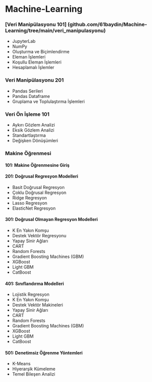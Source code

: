 # Machine-Learning

### [Veri Manipülasyonu 101] (github.com/61baydin/Machine-Learning/tree/main/veri_manipulasyonu)
* JupyterLab
* NumPy
* Oluşturma ve Biçimlendirme
* Eleman İşlemleri
* Koşullu Eleman İşlemleri
* Hesaplamalı İşlemler

### Veri Manipülasyonu 201
* Pandas Serileri
* Pandas Dataframe
* Gruplama ve Toplulaştırma İşlemleri

### Veri Ön İşleme 101
* Aykırı Gözlem Analizi 
* Eksik Gözlem Analizi 
* Standartlaştırma 
* Değişken Dönüşümleri

### Makine Öğrenmesi
#### 101: Makine Öğrenmesine Giriş

#### 201: Doğrusal Regresyon Modelleri
* Basit Doğrusal Regresyon
* Çoklu Doğrusal Regresyon
* Ridge Regresyon
* Lasso Regresyon
* ElasticNet Regresyon

#### 301: Doğrusal Olmayan Regresyon Modelleri
* K En Yakın Komşu
* Destek Vektör Regresyonu
* Yapay Sinir Ağları 
* CART   
* Random Forests
* Gradient Boosting Machines (GBM)
* XGBoost
* Light GBM
* CatBoost

#### 401: Sınıflandırma Modelleri
* Lojistik Regresyon
* K En Yakın Komşu
* Destek Vektör Makineleri
* Yapay Sinir Ağları
* CART
* Random Forests
* Gradient Boosting Machines (GBM)
* XGBoost
* Light GBM
* CatBoost

#### 501: Denetimsiz Öğrenme Yöntemleri
* K-Means
* Hiyerarşik Kümeleme
* Temel Bileşen Analizi
